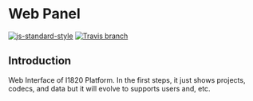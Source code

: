 # Web Panel

[![js-standard-style](https://cdn.rawgit.com/feross/standard/master/badge.svg)](http://standardjs.com)
[![Travis branch](https://img.shields.io/travis/com/I1820/interface/master.svg?style=flat-square)](https://travis-ci.com/I1820/interface)

## Introduction

Web Interface of I1820 Platform. In the first steps, it just shows projects, codecs,
and data but it will evolve to supports users and, etc.
